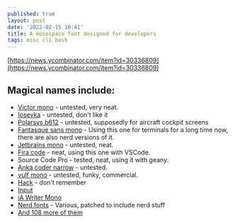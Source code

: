 ```yaml
---
published: true
layout: post
date: '2022-02-15 10:41'
title: A monospace font designed for developers
tags: misc cli bash 
---
```

[https://news.ycombinator.com/item?id=30336809](https://news.ycombinator.com/item?id=30336809)  

## Magical names include:  
- [Victor mono](https://rubjo.github.io/victor-mono/) - untested, very neat.
- [Iosevka](https://typeof.net/Iosevka/) - untested, don't like it
- [Polarsys b612](https://github.com/polarsys/b612) - untested, supposedly for aircraft cockpit screens
- [Fantasque sans mono](https://github.com/belluzj/fantasque-sans) - Using this one for terminals for a long time now, there are also nerd versions of it.
- [Jetbrains mono](https://www.jetbrains.com/lp/mono/) - untested, neat.
- [Fira code](https://github.com/tonsky/FiraCode) - neat, using this one with VSCode.
- Source Code Pro - tested, neat, using it with geany.
- [Anka coder narrow](https://fontlibrary.org/en/font/anka-coder-narrow) - untested.
- [vulf mono](https://ohnotype.co/fonts/vulf) - untested, funky, commercial.
- [Hack](https://sourcefoundry.org/hack/) - don't remember
- [Input](https://djr.com/input/)
- [iA Writer Mono](https://github.com/iaolo/iA-Fonts/tree/master/iA%20Writer%20Mono)
- [Nerd fonts](https://www.nerdfonts.com/) - Various, patched to include nerd stuff
- [And 108 more of them](https://www.programmingfonts.org/#monoid)



